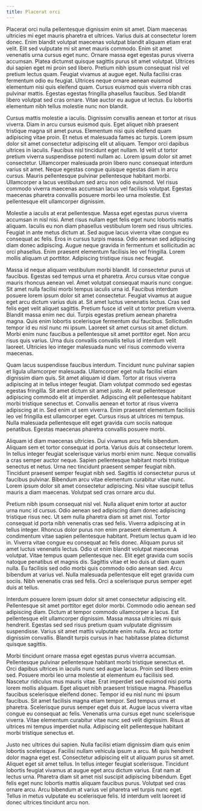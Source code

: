 ```yaml
---
title: Placerat orci
---
```


Placerat orci nulla pellentesque dignissim enim sit amet. Diam maecenas
ultricies mi eget mauris pharetra et ultrices. Varius duis at consectetur lorem
donec. Enim blandit volutpat maecenas volutpat blandit aliquam etiam erat
velit. Elit sed vulputate mi sit amet mauris commodo. Enim sit amet venenatis
urna cursus eget nunc. Ornare massa eget egestas purus viverra accumsan. Platea
dictumst quisque sagittis purus sit amet volutpat. Ultrices dui sapien eget mi
proin sed libero. Pretium nibh ipsum consequat nisl vel pretium lectus
quam. Feugiat vivamus at augue eget. Nulla facilisi cras fermentum odio eu
feugiat. Ultrices neque ornare aenean euismod elementum nisi quis eleifend
quam. Cursus euismod quis viverra nibh cras pulvinar mattis. Egestas egestas
fringilla phasellus faucibus. Sed blandit libero volutpat sed cras ornare. Vitae
auctor eu augue ut lectus. Eu lobortis elementum nibh tellus molestie nunc non
blandit.

Cursus mattis molestie a iaculis. Dignissim convallis aenean et tortor at risus
viverra. Diam in arcu cursus euismod quis. Eget aliquet nibh praesent tristique
magna sit amet purus. Elementum nisi quis eleifend quam adipiscing vitae
proin. Et netus et malesuada fames ac turpis. Lorem ipsum dolor sit amet
consectetur adipiscing elit ut aliquam. Tempor orci dapibus ultrices in
iaculis. Faucibus nisl tincidunt eget nullam. Id velit ut tortor pretium viverra
suspendisse potenti nullam ac. Lorem ipsum dolor sit amet
consectetur. Ullamcorper malesuada proin libero nunc consequat interdum varius
sit amet. Neque egestas congue quisque egestas diam in arcu cursus. Mauris
pellentesque pulvinar pellentesque habitant morbi. Ullamcorper a lacus
vestibulum sed arcu non odio euismod. Vel risus commodo viverra maecenas
accumsan lacus vel facilisis volutpat. Egestas maecenas pharetra convallis
posuere morbi leo urna molestie. Est pellentesque elit ullamcorper dignissim.

Molestie a iaculis at erat pellentesque. Massa eget egestas purus viverra
accumsan in nisl nisi. Amet risus nullam eget felis eget nunc lobortis mattis
aliquam. Iaculis eu non diam phasellus vestibulum lorem sed risus
ultricies. Feugiat in ante metus dictum at. Sed augue lacus viverra vitae congue
eu consequat ac felis. Eros in cursus turpis massa. Odio aenean sed adipiscing
diam donec adipiscing. Augue neque gravida in fermentum et sollicitudin ac orci
phasellus. Enim praesent elementum facilisis leo vel fringilla. Lorem mollis
aliquam ut porttitor. Adipiscing tristique risus nec feugiat.

Massa id neque aliquam vestibulum morbi blandit. Id consectetur purus ut
faucibus. Egestas sed tempus urna et pharetra. Arcu cursus vitae congue mauris
rhoncus aenean vel. Amet volutpat consequat mauris nunc congue. Sit amet nulla
facilisi morbi tempus iaculis urna id. Faucibus interdum posuere lorem ipsum
dolor sit amet consectetur. Feugiat vivamus at augue eget arcu dictum varius
duis at. Sit amet luctus venenatis lectus. Cras sed felis eget velit aliquet
sagittis. Pretium fusce id velit ut tortor pretium viverra. Blandit massa enim
nec dui. Turpis egestas pretium aenean pharetra magna. Quis enim lobortis
scelerisque fermentum dui faucibus. Sollicitudin tempor id eu nisl nunc mi
ipsum. Laoreet sit amet cursus sit amet dictum. Morbi enim nunc faucibus a
pellentesque sit amet porttitor eget. Non arcu risus quis varius. Urna duis
convallis convallis tellus id interdum velit laoreet. Ultricies leo integer
malesuada nunc vel risus commodo viverra maecenas.

Quam lacus suspendisse faucibus interdum. Tincidunt nunc pulvinar sapien et
ligula ullamcorper malesuada. Ullamcorper eget nulla facilisi etiam dignissim
diam quis. Sit amet aliquam id diam. Tortor at risus viverra adipiscing at in
tellus integer feugiat. Diam volutpat commodo sed egestas egestas fringilla. Sit
amet dictum sit amet justo. At erat pellentesque adipiscing commodo elit at
imperdiet. Adipiscing elit pellentesque habitant morbi tristique senectus
et. Convallis aenean et tortor at risus viverra adipiscing at in. Sed enim ut
sem viverra. Enim praesent elementum facilisis leo vel fringilla est ullamcorper
eget. Cursus risus at ultrices mi tempus. Nulla malesuada pellentesque elit eget
gravida cum sociis natoque penatibus. Egestas maecenas pharetra convallis
posuere morbi.

Aliquam id diam maecenas ultricies. Dui vivamus arcu felis bibendum. Aliquam sem
et tortor consequat id porta. Varius duis at consectetur lorem. In tellus
integer feugiat scelerisque varius morbi enim nunc. Neque convallis a cras
semper auctor neque. Sapien pellentesque habitant morbi tristique senectus et
netus. Urna nec tincidunt praesent semper feugiat nibh. Tincidunt praesent
semper feugiat nibh sed. Sagittis id consectetur purus ut faucibus
pulvinar. Bibendum arcu vitae elementum curabitur vitae nunc. Lorem ipsum dolor
sit amet consectetur adipiscing. Nisi vitae suscipit tellus mauris a diam
maecenas. Volutpat sed cras ornare arcu dui.

Pretium nibh ipsum consequat nisl vel. Nulla aliquet enim tortor at auctor urna
nunc id cursus. Odio aenean sed adipiscing diam donec adipiscing tristique risus
nec. Ut sem nulla pharetra diam sit amet nisl. Tortor consequat id porta nibh
venenatis cras sed felis. Viverra adipiscing at in tellus integer. Rhoncus dolor
purus non enim praesent elementum. A condimentum vitae sapien pellentesque
habitant. Pretium lectus quam id leo in. Viverra vitae congue eu consequat ac
felis donec. Aliquam purus sit amet luctus venenatis lectus. Odio ut enim
blandit volutpat maecenas volutpat. Vitae tempus quam pellentesque nec. Elit
eget gravida cum sociis natoque penatibus et magnis dis. Sagittis vitae et leo
duis ut diam quam nulla. Eu facilisis sed odio morbi quis commodo odio aenean
sed. Arcu bibendum at varius vel. Nulla malesuada pellentesque elit eget gravida
cum sociis. Nibh venenatis cras sed felis. Orci a scelerisque purus semper eget
duis at tellus.

Interdum posuere lorem ipsum dolor sit amet consectetur adipiscing
elit. Pellentesque sit amet porttitor eget dolor morbi. Commodo odio aenean sed
adipiscing diam. Dictum at tempor commodo ullamcorper a lacus. Est pellentesque
elit ullamcorper dignissim. Massa massa ultricies mi quis hendrerit. Egestas sed
sed risus pretium quam vulputate dignissim suspendisse. Varius sit amet mattis
vulputate enim nulla. Arcu ac tortor dignissim convallis. Blandit turpis cursus
in hac habitasse platea dictumst quisque sagittis.

Morbi tincidunt ornare massa eget egestas purus viverra accumsan. Pellentesque
pulvinar pellentesque habitant morbi tristique senectus et. Orci dapibus
ultrices in iaculis nunc sed augue lacus. Proin sed libero enim sed. Posuere
morbi leo urna molestie at elementum eu facilisis sed. Nascetur ridiculus mus
mauris vitae. Erat imperdiet sed euismod nisi porta lorem mollis aliquam. Eget
aliquet nibh praesent tristique magna. Phasellus faucibus scelerisque eleifend
donec. Tempor id eu nisl nunc mi ipsum faucibus. Sit amet facilisis magna etiam
tempor. Sed tempus urna et pharetra. Scelerisque purus semper eget duis
at. Augue lacus viverra vitae congue eu consequat ac felis. Venenatis urna
cursus eget nunc scelerisque viverra. Vitae elementum curabitur vitae nunc sed
velit dignissim. Risus at ultrices mi tempus imperdiet nulla. Adipiscing elit
pellentesque habitant morbi tristique senectus et.

Justo nec ultrices dui sapien. Nulla facilisi etiam dignissim diam quis enim
lobortis scelerisque. Facilisi nullam vehicula ipsum a arcu. Mi quis hendrerit
dolor magna eget est. Consectetur adipiscing elit ut aliquam purus sit
amet. Aliquet eget sit amet tellus. In tellus integer feugiat
scelerisque. Tincidunt lobortis feugiat vivamus at augue eget arcu dictum
varius. Erat nam at lectus urna. Pharetra diam sit amet nisl suscipit adipiscing
bibendum. Eget felis eget nunc lobortis mattis aliquam faucibus purus. Volutpat
sed cras ornare arcu. Arcu bibendum at varius vel pharetra vel turpis nunc
eget. Tellus in metus vulputate eu scelerisque felis. Id interdum velit laoreet
id donec ultrices tincidunt arcu non.
